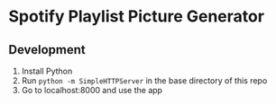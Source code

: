 # Spotify Playlist Picture Generator

## Development

1. Install Python
2. Run `python -m SimpleHTTPServer` in the base directory of this repo
3. Go to localhost:8000 and use the app
